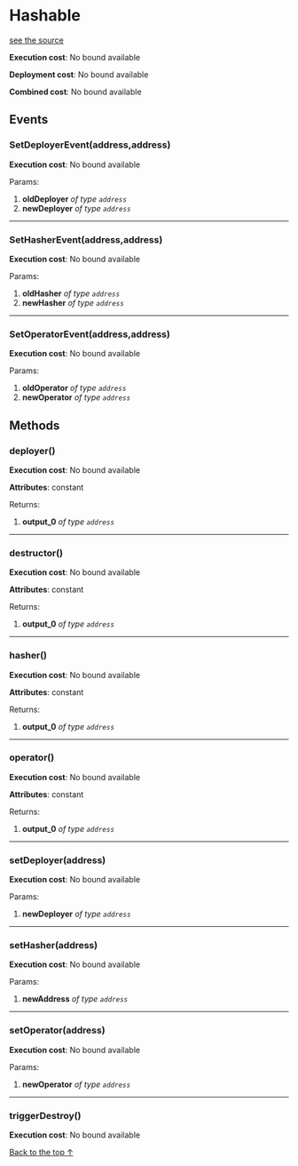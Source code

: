 # Hashable
[see the source](git+https://github.com/hubiinetwork/nahmii-contracts/tree/master/contracts/Hashable.sol)


**Execution cost**: No bound available

**Deployment cost**: No bound available

**Combined cost**: No bound available


## Events
### SetDeployerEvent(address,address)


**Execution cost**: No bound available


Params:

1. **oldDeployer** *of type `address`*
2. **newDeployer** *of type `address`*

--- 
### SetHasherEvent(address,address)


**Execution cost**: No bound available


Params:

1. **oldHasher** *of type `address`*
2. **newHasher** *of type `address`*

--- 
### SetOperatorEvent(address,address)


**Execution cost**: No bound available


Params:

1. **oldOperator** *of type `address`*
2. **newOperator** *of type `address`*


## Methods
### deployer()


**Execution cost**: No bound available

**Attributes**: constant



Returns:


1. **output_0** *of type `address`*

--- 
### destructor()


**Execution cost**: No bound available

**Attributes**: constant



Returns:


1. **output_0** *of type `address`*

--- 
### hasher()


**Execution cost**: No bound available

**Attributes**: constant



Returns:


1. **output_0** *of type `address`*

--- 
### operator()


**Execution cost**: No bound available

**Attributes**: constant



Returns:


1. **output_0** *of type `address`*

--- 
### setDeployer(address)


**Execution cost**: No bound available


Params:

1. **newDeployer** *of type `address`*


--- 
### setHasher(address)


**Execution cost**: No bound available


Params:

1. **newAddress** *of type `address`*


--- 
### setOperator(address)


**Execution cost**: No bound available


Params:

1. **newOperator** *of type `address`*


--- 
### triggerDestroy()


**Execution cost**: No bound available




[Back to the top ↑](#hashable)
